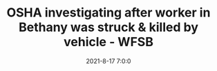 ---
"title": "OSHA investigating after worker in Bethany was struck &amp; killed by vehicle - WFSB"
"date": "2021-8-17 7:0:0"
"feed_name": "GOOGLENEWSCONSTRUCTION"
"feed_website": "https://news.google.com/search?q=construction%2Bincident&hl=en-US&gl=US&ceid=US:en"
"feed_rss": "https://news.google.com/rss/search?q=construction%2Bincident&hl=en-US&gl=US&ceid=US:en"
"link": "https://www.wfsb.com/news/osha-investigating-after-worker-in-bethany-was-struck-killed-by-vehicle/article_3a0fef8e-ff1e-11eb-8e5b-c3ea1f3cd5c3.html"
"file": "_posts/2021-1-1-529a9e8522180514ba97f033d945a5b7daa48a68.md"
"accident": "1"
"drilling": "0"
"dead": "0"
"injured": "0"
---